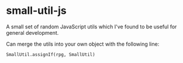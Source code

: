 # small-util-js
A small set of random JavaScript utils which I've found to be useful for general development.

Can merge the utils into your own object with the following line:

`SmallUtil.assignIf(rpg, SmallUtil)`

